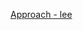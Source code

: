 [Approach - lee](https://leetcode.com/problems/paint-house-iii/discuss/674485/Python-Solution)
​
​
​